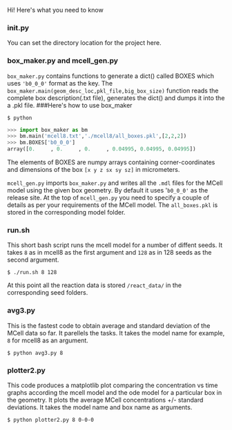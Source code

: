 Hi! Here's what you need to know
### init.py
You can set the directory location for the project here.

### box_maker.py and mcell_gen.py 
`box_maker.py` contains functions to generate a dict() called BOXES which uses `'b0_0_0'` format as the key.
The `box_maker.main(geom_desc_loc,pkl_file,big_box_size)` function reads the complete box description(.txt file), generates the dict() and dumps it into the a .pkl file.
 ###Here's how to use box_maker 
 ```shell
$ python
```
```python
>>> import box_maker as bm
>>> bm.main('mcell8.txt','./mcell8/all_boxes.pkl',[2,2,2])
>>> bm.BOXES['b0_0_0']
array([0.     , 0.     , 0.     , 0.04995, 0.04995, 0.04995])
```
The elements of BOXES are numpy arrays containing corner-coordinates and dimensions of the box `[x y z sx sy sz]` in micrometers.   

`mcell_gen.py` imports `box_maker.py` and writes all the `.mdl` files for the MCell model using the given box geometry. By default it uses '`b0_0_0'` as the release site. At the top of `mcell_gen.py` you need to specify a couple of details as per your requirements of the MCell model.
The `all_boxes.pkl` is stored in the corresponding model folder.

### run.sh
This short bash script runs the mcell model for a number of diffent seeds.
It takes `8` as in mcell8 as the first argument and `128` as in 128 seeds as the second argument.
```shell
$ ./run.sh 8 128
```

At this point all the reaction data is stored `/react_data/` in the corresponding seed folders.

### avg3.py
This is the fastest code to obtain average and standard deviation of the MCell data so far. It parellels the tasks. It takes the model name for example, `8` for mcell8 as an argument.
```shell
$ python avg3.py 8
```

### plotter2.py
This code produces a matplotlib plot comparing the concentration vs time graphs according the mcell model and the ode model for a particular box in the geometry. It plots the average MCell concentrations +/- standard deviations. It takes the model name and box name as arguments.
```shell
$ python plotter2.py 8 0-0-0
```

